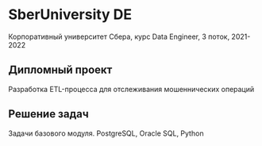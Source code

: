 # SberUniversity DE
Корпоративный университет Сбера, курс Data Engineer, 3 поток, 2021-2022

## Дипломный проект
Разработка ETL-процесса для отслеживания мошеннических операций

## Решение задач
Задачи базового модуля. PostgreSQL, Oracle SQL, Python

